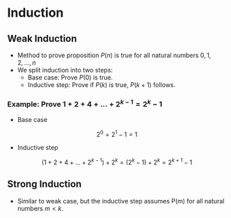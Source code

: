 # Induction
## Weak Induction
* Method to prove proposition $P(n)$ is true for all natural numbers $0, 1, 2, ..., n$
* We split induction into two steps:
  * Base case: Prove $P(0)$ is true.
  * Inductive step: Prove if $P(k)$ is true, $P(k+1)$ follows.

### Example: Prove $1 + 2 + 4 + ... + 2^{k-1} = 2^k - 1$
* Base case
```math
2^0 = 2^1 - 1 = 1
```
* Inductive step
```math
(1 + 2 + 4 + ... + 2^{k-1}) + 2^k = (2^{k} - 1) + 2^k = 2^{k+1} - 1
```

## Strong Induction
* Similar to weak case, but the inductive step assumes P(m) for all natural numbers $m < k$. 

